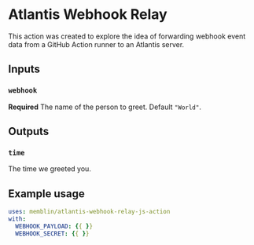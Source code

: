 # Atlantis Webhook Relay

This action was created to explore the idea of forwarding webhook event data from a GitHub Action runner to an Atlantis server.

## Inputs

### `webhook`

**Required** The name of the person to greet. Default `"World"`.

## Outputs

### `time`

The time we greeted you.

## Example usage

```yaml
uses: memblin/atlantis-webhook-relay-js-action
with:
  WEBHOOK_PAYLOAD: {{ }}
  WEBHOOK_SECRET: {{ }}
```
